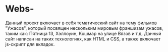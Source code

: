 # Webs-
Данный проект включает в себя тематический сайт на тему фильмов "Ужасов", который посвящен нескольким мировым франшизам ужасов, 
таким как: Пятница 13, Хэллоуин, Кошмар на улице Вязов и т.д.
Данный сайт написан на таких технологиях, как HTML и CSS, а также включает js-скрипт для вкладок.
